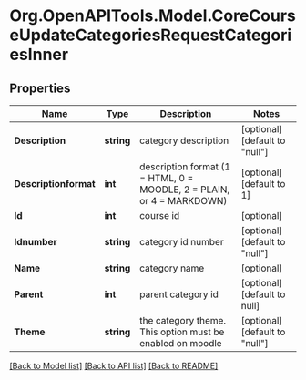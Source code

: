 # Org.OpenAPITools.Model.CoreCourseUpdateCategoriesRequestCategoriesInner

## Properties

Name | Type | Description | Notes
------------ | ------------- | ------------- | -------------
**Description** | **string** | category description | [optional] [default to "null"]
**Descriptionformat** | **int** | description format (1 &#x3D; HTML, 0 &#x3D; MOODLE, 2 &#x3D; PLAIN, or 4 &#x3D; MARKDOWN) | [optional] [default to 1]
**Id** | **int** | course id | [optional] 
**Idnumber** | **string** | category id number | [optional] [default to "null"]
**Name** | **string** | category name | [optional] 
**Parent** | **int** | parent category id | [optional] [default to null]
**Theme** | **string** | the category theme. This option must be enabled on moodle | [optional] [default to "null"]

[[Back to Model list]](../README.md#documentation-for-models) [[Back to API list]](../README.md#documentation-for-api-endpoints) [[Back to README]](../README.md)


